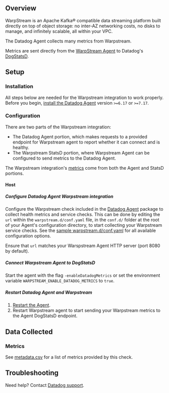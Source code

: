 
## Overview

WarpStream is an Apache Kafka® compatible data streaming platform built directly on top of object storage: no inter-AZ networking costs, no disks to manage, and infinitely scalable, all within your VPC.

The Datadog Agent collects many metrics from Warpstream.

Metrics are sent directly from the [WarpStream Agent][2] to Datadog's [DogStatsD][3].

## Setup

### Installation

All steps below are needed for the Warpstream integration to work properly. Before you begin, [install the Datadog Agent][3] version `>=6.17` or `>=7.17`.

### Configuration

There are two parts of the Warpstream integration:

- The Datadog Agent portion, which makes requests to a provided endpoint for Warpstream agent to report whether it can connect and is healthy.
- The Warpstream StatsD portion, where Warpstream Agent can be configured to send metrics to the Datadog Agent.

The Warpstream integration's [metrics](#metrics) come from both the Agent and StatsD portions.

<!-- xxx tabs xxx -->
<!-- xxx tab "Host" xxx -->

#### Host

##### Configure Datadog Agent Warpstream integration

Configure the Warpstream check included in the [Datadog Agent][4] package to collect health metrics and service checks. This can be done by editing the `url` within the `warpstream.d/conf.yaml` file, in the `conf.d/` folder at the root of your Agent's configuration directory, to start collecting your Warpstream service checks. See the [sample warpstream.d/conf.yaml][5] for all available configuration options.

Ensure that `url` matches your Warspstream Agent HTTP server (port 8080 by default).

##### Connect Warpstream Agent to DogStatsD

Start the agent with the flag `-enableDatadogMetrics` or set the environment variable `WARPSTREAM_ENABLE_DATADOG_METRICS` to `true`.

##### Restart Datadog Agent and Warpstream

1. [Restart the Agent][6].
2. Restart Warpstream agent to start sending your Warpstream metrics to the Agent DogStatsD endpoint.


## Data Collected

### Metrics

See [metadata.csv][7] for a list of metrics provided by this check.

## Troubleshooting

Need help? Contact [Datadog support][8].

[1]: https://www.warpstream.com/
[2]: https://docs.warpstream.com/warpstream/byoc/deploy
[3]: https://docs.datadoghq.com/developers/dogstatsd/
[4]: https://app.datadoghq.com/account/settings/agent/latest
[5]: https://github.com/DataDog/integrations-extras/blob/master/warpstream/datadog_checks/warpstream/data/conf.yaml.example
[6]: https://github.com/DataDog/integrations-extras/blob/master/warpstream/metadata.csv
[7]: https://docs.datadoghq.com/agent/guide/agent-commands/?tab=agentv6#start-stop-and-restart-the-agent
[8]: https://docs.datadoghq.com/help/

